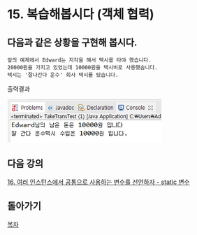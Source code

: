 # 15. 복습해봅시다 (객체 협력)

## 다음과 같은 상황을 구현해 봅시다.

    앞의 예제에서 Edward는 지각을 해서 택시를 타야 했습니다. 
    20000원을 가지고 있었는데 10000원을 택시비로 사용했습니다.
    택시는 '잘나간다 운수' 회사 택시를 탔습니다.


출력결과 <br>

![taxi](./img/taxi.PNG)

## 다음 강의
[16. 여러 인스턴스에서 공통으로 사용하는 변수를 선언하자 - static 변수](../2-16/README.md)

## 돌아가기
[목차](../README.md)
